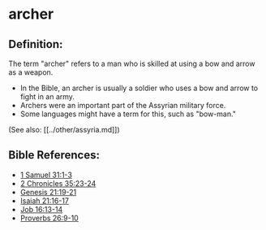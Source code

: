 # archer #

## Definition: ##

The term "archer" refers to a man who is skilled at using a bow and arrow as a weapon.

* In the Bible, an archer is usually a soldier who uses a bow and arrow to fight in an army.
* Archers were an important part of the Assyrian military force.
* Some languages might have a term for this, such as "bow-man."

(See also: [[../other/assyria.md]])

## Bible References: ##

* [1 Samuel 31:1-3](en/tn/1sa/help/31/01)
* [2 Chronicles 35:23-24](en/tn/2ch/help/35/23)
* [Genesis 21:19-21](en/tn/gen/help/21/19)
* [Isaiah 21:16-17](en/tn/isa/help/21/16)
* [Job 16:13-14](en/tn/job/help/16/13)
* [Proverbs 26:9-10](en/tn/pro/help/26/09)